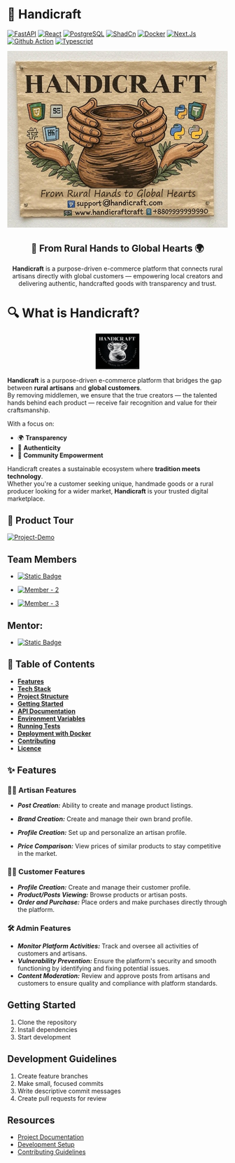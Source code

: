 # 🧶 Handicraft

[![FastAPI](https://img.shields.io/badge/FastAPI-005571?style=for-the-badge&logo=fastapi)](https://fastapi.tiangolo.com/)
[![React](https://img.shields.io/badge/React-20232A?style=for-the-badge&logo=react&logoColor=61DAFB)](https://reactjs.org/)
[![PostgreSQL](https://img.shields.io/badge/postgresql-blue?style=for-the-badge&logo=postgresql&logoColor=blue&labelColor=black)](https://www.postgresql.org/)
[![ShadCn](https://img.shields.io/badge/Shadcn%2FUi%20-%20black?style=for-the-badge&logo=shadcnui)](https://ui.shadcn.com/)
[![Docker](https://img.shields.io/badge/Docker-2496ED?style=for-the-badge&logo=docker&logoColor=white)](https://www.docker.com/)
[![Next.Js](https://img.shields.io/badge/Next.js-black?style=for-the-badge&logo=%23000000)](https://nextjs.org/docs)
[![Github Action](https://img.shields.io/badge/Github%20Actions%20-%20black?style=for-the-badge&logo=githubactions&logoColor=blue&labelColor=white&color=black)](https://github.com/features/actions)
[![Typescript](https://img.shields.io/badge/Typescript%20-%20black?style=for-the-badge&logo=Typescript)]()


<p align="center">
  <img src="images/banner.jpg" alt="Handicraft Banner" />
</p>

<h2 align="center">🌾 From Rural Hands to Global Hearts 🌍</h2>

<p align="center">
  <b>Handicraft</b> is a purpose-driven e-commerce platform that connects rural artisans directly with global customers — empowering local creators and delivering authentic, handcrafted goods with transparency and trust.
</p>

# 🔍 What is Handicraft?

<p align="center">
  <img src="images/logo.jpg" alt="Handicraft Logo" width="20%" />
</p>

**Handicraft** is a purpose-driven e-commerce platform that bridges the gap between **rural artisans** and **global customers**.  
By removing middlemen, we ensure that the true creators — the talented hands behind each product — receive fair recognition and value for their craftsmanship.

With a focus on:

- 🌍 **Transparency**
- 🎨 **Authenticity**
- 🤝 **Community Empowerment**

Handicraft creates a sustainable ecosystem where **tradition meets technology**.  
Whether you're a customer seeking unique, handmade goods or a rural producer looking for a wider market, **Handicraft** is your trusted digital marketplace.

## 🎥 Product Tour

[![Project-Demo](https://img.shields.io/badge/Demo-Handicraft-Green?style=for-the-badge&color=%23FFA500&)](https://learnathon-by-geeky-solutions.github.io/momentum/)

## Team Members

- [![Static Badge](https://img.shields.io/badge/Jamil%20Ahmed%20-Team%20Leader%20-%20red?style=for-the-badge&logo=github&logoColor=white&labelColor=black&color=Red)](https://github.com/JamilAhmed00)
- [![Member - 2](https://img.shields.io/badge/Emdadul%20Islam%20-%20black?style=for-the-badge&logo=github&logoColor=white)](https://github.com/mdadul)

- [![Member - 3](https://img.shields.io/badge/Shajjad%20Gani%20Shovon-%20black?style=for-the-badge&logo=github&logoColor=white)](https://github.com/ShajjadGani)


## Mentor: 

- [![Static Badge](https://img.shields.io/badge/MD.%20Arif%20Istiake%20Sunny%20-%20Mentor%20-%20red?style=for-the-badge&logo=github&logoColor=white&labelColor=black)](https://github.com/Sunny1509006)


## 📖 Table of Contents

 - [**Features**](https://awesomeopensource.com/project/elangosundar/awesome-README-templates)
 - [**Tech Stack**](https://github.com/matiassingers/awesome-readme)
 - [**Project Structure**](https://bulldogjob.com/news/449-how-to-write-a-good-readme-for-your-github-project)
 - [**Getting Started**](https://bulldogjob.com/news/449-how-to-write-a-good-readme-for-your-github-project)
 - [**API Documentation**](https://bulldogjob.com/news/449-how-to-write-a-good-readme-for-your-github-project)
 - [**Environment Variables**](https://awesomeopensource.com/project/elangosundar/awesome-README-templates)
 - [**Running Tests**](https://awesomeopensource.com/project/elangosundar/awesome-README-templates)
 - [**Deployment with Docker**](https://awesomeopensource.com/project/elangosundar/awesome-README-templates)
 - [**Contributing**](https://awesomeopensource.com/project/elangosundar/awesome-README-templates)
 - [**Licence**](https://awesomeopensource.com/project/elangosundar/awesome-README-templates)


## ✨ Features

### 🧑‍🎨 Artisan Features

- ***Post Creation:*** Ability to create and manage product listings.

- ***Brand Creation:*** Create and manage their own brand profile.

- ***Profile Creation:*** Set up and personalize an artisan profile.

- ***Price Comparison:*** View prices of similar products to stay competitive in the market.

### 👨‍💻 Customer Features
- ***Profile Creation:*** Create and manage their customer profile.
- ***Product/Posts Viewing:*** Browse products or artisan posts.
- ***Order and Purchase:*** Place orders and make purchases directly through the platform.

### 🛠️ Admin Features
- ***Monitor Platform Activities:*** Track and oversee all activities of customers and artisans.
- ***Vulnerability Prevention:*** Ensure the platform's security and smooth functioning by identifying and fixing potential issues.
- ***Content Moderation:*** Review and approve posts from artisans and customers to ensure quality and compliance with platform standards.


## Getting Started
1. Clone the repository
2. Install dependencies
3. Start development

## Development Guidelines
1. Create feature branches
2. Make small, focused commits
3. Write descriptive commit messages
4. Create pull requests for review

## Resources
- [Project Documentation](docs/)
- [Development Setup](docs/setup.md)
- [Contributing Guidelines](CONTRIBUTING.md)
